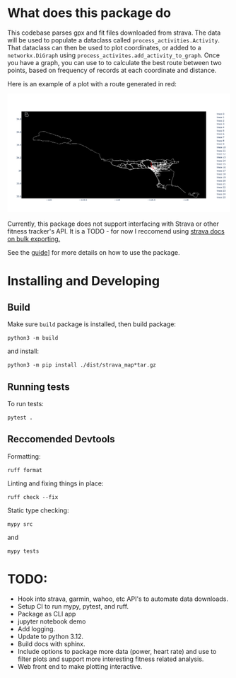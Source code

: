 # What does this package do

This codebase parses gpx and fit files downloaded from strava. The data will be used to populate a dataclass called `process_activities.Activity`. That dataclass can then be used to plot coordinates, or added to a `networkx.DiGraph` using `process_activites.add_activity_to_graph`. Once you have a graph, you can use to to calculate the best route between two points, based on frequency of records at each coordinate and distance. 

Here is an example of a plot with a route generated in red:

![example](./example_plot.png)

Currently, this package does not support interfacing with Strava or other fitness tracker's API. It is a TODO - for now I reccomend using [strava docs on bulk exporting.](https://support.strava.com/hc/en-us/articles/216918437-Exporting-your-Data-and-Bulk-Export)


See the [guide](/docs/guide.md)] for more details on how to use the package.
# Installing and Developing
## Build

Make sure `build` package is installed, then build package:

```
python3 -m build
```

and install:

```
python3 -m pip install ./dist/strava_map*tar.gz
```

## Running tests

To run tests:

```
pytest .

```

## Reccomended Devtools

Formatting:
```
ruff format
```

Linting and fixing things in place:
```
ruff check --fix
```

Static type checking:
```
mypy src
```

and

```
mypy tests
```

# TODO: 

- Hook into strava, garmin, wahoo, etc API's to automate data downloads.
- Setup CI to run mypy, pytest, and ruff.
- Package as CLI app
- jupyter notebook demo
- Add logging.
- Update to python 3.12.
- Build docs with sphinx.
- Include options to package more data (power, heart rate) and use to filter plots and support more interesting fitness related analysis.
- Web front end to make plotting interactive.